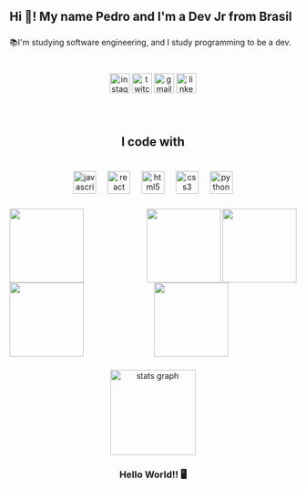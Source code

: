 <h2 align="left">Hi 👋! My name Pedro and I'm a Dev Jr from Brasil</h2>

###

<p align="left">📚I'm studying software engineering, and I study programming to be a dev.</p>

###

<br clear="both">

<div align="center">
  <img src="https://img.shields.io/static/v1?message=Instagram&logo=instagram&label=&color=E4405F&logoColor=white&labelColor=&style=for-the-badge" height="35" alt="instagram logo"  />
  <img src="https://img.shields.io/static/v1?message=Twitch&logo=twitch&label=&color=9146FF&logoColor=white&labelColor=&style=for-the-badge" height="35" alt="twitch logo"  />
  <img src="https://img.shields.io/static/v1?message=Gmail&logo=gmail&label=&color=D14836&logoColor=white&labelColor=&style=for-the-badge" height="35" alt="gmail logo"  />
  <img src="https://img.shields.io/static/v1?message=LinkedIn&logo=linkedin&label=&color=0077B5&logoColor=white&labelColor=&style=for-the-badge" height="35" alt="linkedin logo"  />
</div>

###

<br clear="both">

<h2 align="center">I code with</h2>

###

<br clear="both">

<div align="center">
  <img src="https://cdn.jsdelivr.net/gh/devicons/devicon/icons/javascript/javascript-original.svg" height="40" alt="javascript logo"  />
  <img width="12" />
  <img src="https://cdn.jsdelivr.net/gh/devicons/devicon/icons/react/react-original.svg" height="40" alt="react logo"  />
  <img width="12" />
  <img src="https://cdn.jsdelivr.net/gh/devicons/devicon/icons/html5/html5-original.svg" height="40" alt="html5 logo"  />
  <img width="12" />
  <img src="https://cdn.jsdelivr.net/gh/devicons/devicon/icons/css3/css3-original.svg" height="40" alt="css3 logo"  />
  <img width="12" />
  <img src="https://cdn.jsdelivr.net/gh/devicons/devicon/icons/python/python-original.svg" height="40" alt="python logo"  />
</div>

###

<img align="left" height="130" src="https://media.discordapp.net/attachments/1212170371709669427/1354830466519400521/shiny_mega_gengar_by_midnightsshinies_d9nmwid.gif?ex=67e6b7b2&is=67e56632&hm=4dbe6528211a7b00fa1b76406fd3f5da408ef158e8738311954b208ff0cbb13b&="  />

###

<img align="right" height="130" src="https://media.discordapp.net/attachments/1212170371709669427/1354828002923643063/annihilape_sprite_by_retronc_dg5wtce.gif?ex=67e6b567&is=67e563e7&hm=cf9a09af2a847c13f213df0b029d86891e2622609be0f86f4d95075456aef7c4&="  />

###

<img align="right" height="130" src="https://media.discordapp.net/attachments/1212170371709669427/1354828002084786338/887_dragapult__regular__by_pts_sprites_ddoecex.gif?ex=67e6b567&is=67e563e7&hm=d28cc9027218a679850367ace3f9bb143403bfa28ad5ae3786b37e7845159bd0&="  />

###

<img align="left" height="130" src="https://media.discordapp.net/attachments/1212170371709669427/1354830466988900584/hisuian_zoroark_gen5_style_animated_sprite_by_hellfire0raptor_dfk1m8a.gif?ex=67e6b7b2&is=67e56632&hm=abb270ae9efb5d9edd5eff51cc91fd1c8752035b6733f5b1c6b662e3ff85181c&="  />

###

<div align="center">
  <img height="130" src="https://media.discordapp.net/attachments/1212170371709669427/1354828001300189346/n-pokemon.gif?ex=67e6b566&is=67e563e6&hm=15ada075613d73674c4530a8b646da256189af4a48bbd9158a18e99a7d595ee1&="  />
</div>

###

<div align="center">
  <img src="https://github-readme-stats.vercel.app/api?username=PedroLuzSoler&hide_title=false&hide_rank=false&show_icons=true&include_all_commits=true&count_private=true&disable_animations=false&theme=dracula&locale=en&hide_border=false&order=1" height="150" alt="stats graph"  />
</div>

###

<h3 align="center">Hello World!! 🖥</h3>

###
